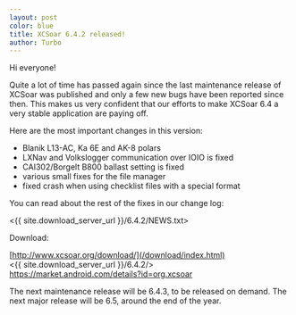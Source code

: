 ```yaml
---
layout: post
color: blue
title: XCSoar 6.4.2 released!
author: Turbo
---
```

Hi everyone!

Quite a lot of time has passed again since the last maintenance release of
XCSoar was published and only a few new bugs have been reported since then. 
This makes us very confident that our efforts to make XCSoar 6.4 a very stable
application are paying off.

Here are the most important changes in this version:

* Blanik L13-AC, Ka 6E and AK-8 polars
* LXNav and Volkslogger communication over IOIO is fixed
* CAI302/Borgelt B800 ballast setting is fixed
* various small fixes for the file manager
* fixed crash when using checklist files with a special format

You can read about the rest of the fixes in our change log:

 <{{ site.download_server_url }}/6.4.2/NEWS.txt>

Download:

 [http://www.xcsoar.org/download/](/download/index.html)  
 <{{ site.download_server_url }}/6.4.2/>  
 <https://market.android.com/details?id=org.xcsoar>

The next maintenance release will be 6.4.3, to be released on demand.
The next major release will be 6.5, around the end of the year.


